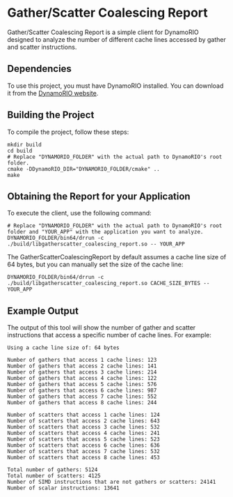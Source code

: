 # Gather/Scatter Coalescing Report

Gather/Scatter Coalescing Report is a simple client for DynamoRIO designed to analyze the number of different cache lines accessed by gather and scatter instructions.

## Dependencies

To use this project, you must have DynamoRIO installed. You can download it from the [DynamoRIO website](https://dynamorio.org/).

## Building the Project

To compile the project, follow these steps:

```
mkdir build
cd build
# Replace "DYNAMORIO_FOLDER" with the actual path to DynamoRIO's root folder.
cmake -DDynamoRIO_DIR="DYNAMORIO_FOLDER/cmake" ..
make
```

## Obtaining the Report for your Application

To execute the client, use the following command:

```
# Replace "DYNAMORIO_FOLDER" with the actual path to DynamoRIO's root folder and "YOUR_APP" with the application you want to analyze.
DYNAMORIO_FOLDER/bin64/drrun -c ./build/libgatherscatter_coalescing_report.so -- YOUR_APP
```

The GatherScatterCoalescingReport by default assumes a cache line size of 64 bytes, but you can manually set the size of the cache line:
```
DYNAMORIO_FOLDER/bin64/drrun -c ./build/libgatherscatter_coalescing_report.so CACHE_SIZE_BYTES -- YOUR_APP
```

## Example Output

The output of this tool will show the number of gather and scatter instructions that access a specific number of cache lines. For example:

```
Using a cache line size of: 64 bytes

Number of gathers that access 1 cache lines: 123
Number of gathers that access 2 cache lines: 141
Number of gathers that access 3 cache lines: 214
Number of gathers that access 4 cache lines: 122
Number of gathers that access 5 cache lines: 576
Number of gathers that access 6 cache lines: 987
Number of gathers that access 7 cache lines: 552
Number of gathers that access 8 cache lines: 244

Number of scatters that access 1 cache lines: 124
Number of scatters that access 2 cache lines: 643
Number of scatters that access 3 cache lines: 532
Number of scatters that access 4 cache lines: 241
Number of scatters that access 5 cache lines: 523
Number of scatters that access 6 cache lines: 636
Number of scatters that access 7 cache lines: 532
Number of scatters that access 8 cache lines: 453

Total number of gathers: 5124
Total number of scatters: 4125
Number of SIMD instructions that are not gathers or scatters: 24141
Number of scalar instructions: 13641
```
